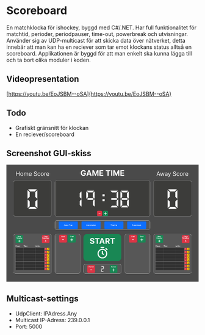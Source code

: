 # Scoreboard
En matchklocka för ishockey, byggd med C#/.NET. Har full funktionalitet för matchtid, perioder, periodpauser, time-out, powerbreak och utvisningar. 
Använder sig av UDP-multicast för att skicka data över nätverket, detta innebär att man kan ha en reciever som tar emot klockans status alltså en scoreboard. Applikationen är byggd för att man enkelt ska kunna lägga till och ta bort olika moduler i koden.

## Videopresentation
[https://youtu.be/EoJSBM--oSA](https://youtu.be/EoJSBM--oSA)

## Todo
- Grafiskt gränsnitt för klockan
- En reciever/scoreboard

## Screenshot GUI-skiss
![GUI Screenshot](https://github.com/bayville/dt071g-projekt/blob/main/gui.png)



## Multicast-settings
- UdpClient: IPAdress.Any
- Multicast IP-Adress: 239.0.0.1
- Port: 5000
